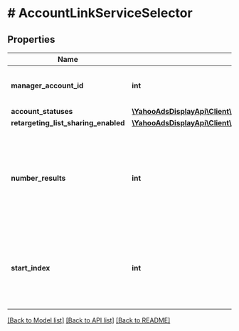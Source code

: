 # # AccountLinkServiceSelector

## Properties

Name | Type | Description | Notes
------------ | ------------- | ------------- | -------------
**manager_account_id** | **int** | &lt;div lang&#x3D;\&quot;ja\&quot;&gt;MCCアカウントIDです。&lt;/div&gt; &lt;div lang&#x3D;\&quot;en\&quot;&gt;MCC Account ID.&lt;/div&gt; |
**account_statuses** | [**\YahooAdsDisplayApi\Client\Model\AccountLinkServiceAccountStatus[]**](AccountLinkServiceAccountStatus.md) |  | [optional]
**retargeting_list_sharing_enabled** | [**\YahooAdsDisplayApi\Client\Model\AccountLinkServiceRetargetingListSharingEnabled**](AccountLinkServiceRetargetingListSharingEnabled.md) |  | [optional]
**number_results** | **int** | &lt;div lang&#x3D;\&quot;ja\&quot;&gt;ページの最大件数です。このフィールドは、1以上を指定する必要があります。&lt;/div&gt; &lt;div lang&#x3D;\&quot;en\&quot;&gt;Maximum number of results to return in this page. This field must be greater than or equal to 1. Also see Entity Limits per operation.&lt;/div&gt; | [optional] [default to 500]
**start_index** | **int** | &lt;div lang&#x3D;\&quot;ja\&quot;&gt;ページの先頭のインデックスです。このフィールドは、1以上を指定する必要があります。&lt;/div&gt; &lt;div lang&#x3D;\&quot;en\&quot;&gt;Index of the first result to return in this page. This field must be greater than or equal to 1.&lt;/div&gt; | [optional] [default to 1]

[[Back to Model list]](../../README.md#models) [[Back to API list]](../../README.md#endpoints) [[Back to README]](../../README.md)
